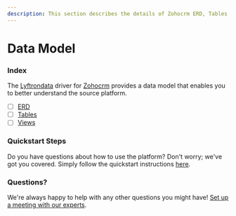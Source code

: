 ```yaml
---
description: This section describes the details of Zohocrm ERD, Tables, and Views.
---
```


# Data Model

### Index

The  [Lyftrondata](https://www.lyftrondata.com/) driver for [Zohocrm](https://www.lyftrondata.com/integration/sales-analytics/zohocrm/) provides a data model that enables you to better understand the source platform.

* [ ] [ERD](erd.md)
* [ ] [Tables](tables.md)
* [ ] [Views](views.md)

### Quickstart Steps

Do you have questions about how to use the platform? Don't worry; we've got you covered. Simply follow the quickstart instructions [here](../README.md).


### Questions? <a href="#questions" id="questions"></a>

We're always happy to help with any other questions you might have! [Set up a meeting with our experts](https://www.lyftrondata.com/book-a-meeting/).

